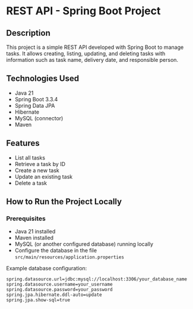 # REST API - Spring Boot Project

## Description

This project is a simple REST API developed with Spring Boot to manage tasks. 
It allows creating, listing, updating, and deleting tasks with information 
such as task name, delivery date, and responsible person.

## Technologies Used

- Java 21
- Spring Boot 3.3.4
- Spring Data JPA
- Hibernate
- MySQL (connector)
- Maven

## Features

- List all tasks
- Retrieve a task by ID
- Create a new task
- Update an existing task
- Delete a task

## How to Run the Project Locally

### Prerequisites

- Java 21 installed
- Maven installed
- MySQL (or another configured database) running locally
- Configure the database in the file `src/main/resources/application.properties`

Example database configuration:

```properties
spring.datasource.url=jdbc:mysql://localhost:3306/your_database_name
spring.datasource.username=your_username
spring.datasource.password=your_password
spring.jpa.hibernate.ddl-auto=update
spring.jpa.show-sql=true
